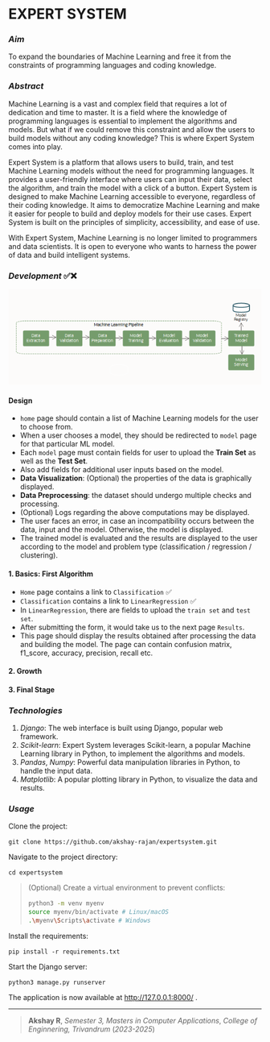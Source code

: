 # EXPERT SYSTEM

### *Aim*

To expand the boundaries of Machine Learning and free it from the constraints of programming languages and coding knowledge.

### *Abstract*

Machine Learning is a vast and complex field that requires a lot of dedication and time to master. 
It is a field where the knowledge of programming languages is essential to implement the algorithms and models. 
But what if we could remove this constraint and allow the users to build models without any coding knowledge? This is where Expert System comes into play. 

Expert System is a platform that allows users to build, train, and test Machine Learning models without the need for programming languages. 
It provides a user-friendly interface where users can input their data, select the algorithm, and train the model with a click of a button. 
Expert System is designed to make Machine Learning accessible to everyone, regardless of their coding knowledge. 
It aims to democratize Machine Learning and make it easier for people to build and deploy models for their use cases. 
Expert System is built on the principles of simplicity, accessibility, and ease of use. 

With Expert System, Machine Learning is no longer limited to programmers and data scientists. 
It is open to everyone who wants to harness the power of data and build intelligent systems.

### *Development* ✅️❌️

![alt-text](./others/ml_pipeline.png)

#### Design

- `home` page should contain a list of Machine Learning models for the user to choose from.
- When a user chooses a model, they should be redirected to `model` page for that particular ML model. 
- Each `model` page must contain fields for user to upload the **Train Set** as well as the **Test Set**.
- Also add fields for additional user inputs based on the model.
- **Data Visualization**: (Optional) the properties of the data is graphically displayed.
- **Data Preprocessing**: the dataset should undergo multiple checks and processing.
- (Optional) Logs regarding the above computations may be displayed.
- The user faces an error, in case an incompatibility occurs between the data, input and the model. Otherwise, the model is displayed.
- The trained model is evaluated and the results are displayed to the user according to the model and problem type (classification / regression / clustering).

#### 1. Basics: First Algorithm

- `Home` page contains a link to `Classification` ✅️
- `Classification` contains a link to `LinearRegression` ✅️
- In `LinearRegression`, there are fields to upload the `train set` and `test set`.
- After submitting the form, it would take us to the next page `Results`.
- This page should display the results obtained after processing the data and building the model.
The page can contain confusion matrix, f1_score, accuracy, precision, recall etc.

#### 2. Growth 

#### 3. Final Stage


### *Technologies*

1. *Django*: The web interface is built using Django, popular web framework.
3. *Scikit-learn*: Expert System leverages Scikit-learn, a popular Machine Learning library in Python, to implement the algorithms and models.
4. *Pandas*, *Numpy*: Powerful data manipulation libraries in Python, to handle the input data.
5. *Matplotlib*: A popular plotting library in Python, to visualize the data and results.

### *Usage*

Clone the project:
```
git clone https://github.com/akshay-rajan/expertsystem.git
```
Navigate to the project directory:
```
cd expertsystem
```
> (Optional) Create a virtual environment to prevent conflicts:
> ```bash
> python3 -m venv myenv
> source myenv/bin/activate # Linux/macOS
> .\myenv\Scripts\activate # Windows
> ```
Install the requirements:
```
pip install -r requirements.txt
```
Start the Django server:
```
python3 manage.py runserver
```
The application is now available at http://127.0.0.1:8000/ .


---

> **Akshay R**,
>*Semester 3, Masters in Computer Applications*,
>*College of Enginnering, Trivandrum*
>(*2023-2025*)